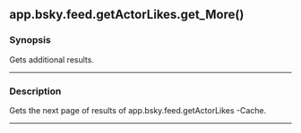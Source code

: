 app.bsky.feed.getActorLikes.get_More()
--------------------------------------




### Synopsis
Gets additional results.



---


### Description

Gets the next page of results of app.bsky.feed.getActorLikes -Cache.



---
